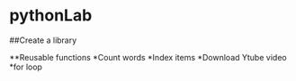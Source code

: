 # pythonLab

##Create a library

**Reusable functions
*Count words
*Index items
*Download Ytube video
*for loop

